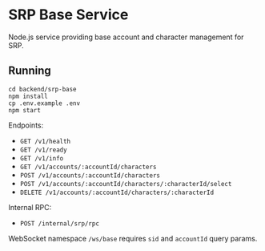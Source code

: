 # SRP Base Service

Node.js service providing base account and character management for SRP.

## Running

```
cd backend/srp-base
npm install
cp .env.example .env
npm start
```

Endpoints:
- `GET /v1/health`
- `GET /v1/ready`
- `GET /v1/info`
- `GET /v1/accounts/:accountId/characters`
- `POST /v1/accounts/:accountId/characters`
- `POST /v1/accounts/:accountId/characters/:characterId/select`
- `DELETE /v1/accounts/:accountId/characters/:characterId`

Internal RPC:
- `POST /internal/srp/rpc`

WebSocket namespace `/ws/base` requires `sid` and `accountId` query params.
